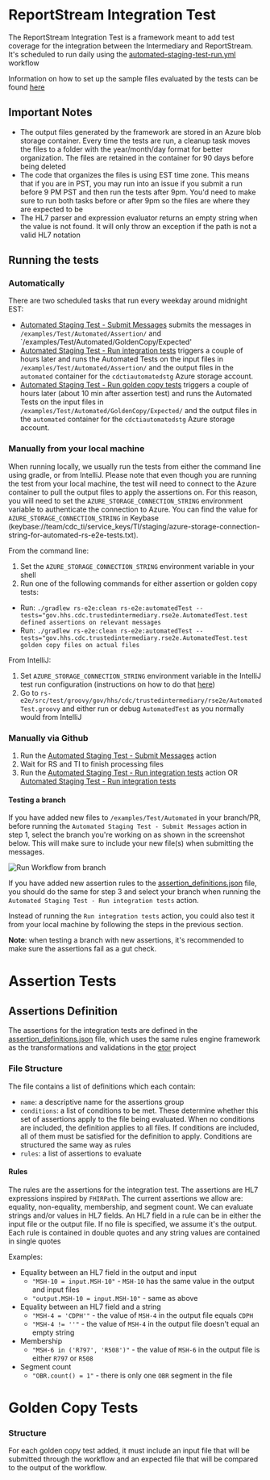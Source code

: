 # ReportStream Integration Test

The ReportStream Integration Test is a framework meant to add test coverage for the integration between the
Intermediary and ReportStream. It's scheduled to run daily using the
[automated-staging-test-run.yml](/.github/workflows/automated-staging-test-run.yml) workflow

Information on how to set up the sample files evaluated by the tests can be found [here](/examples/Test/Automated/README.md)

## Important Notes

- The output files generated by the framework are stored in an Azure blob storage container. Every time the tests are run, a cleanup task moves the files to a folder with the year/month/day format for better organization. The files are retained in the container for 90 days before being deleted
- The code that organizes the files is using EST time zone. This means that if you are in PST, you may run into an issue if you submit a run before 9 PM PST and then run the tests after 9pm. You'd need to make sure to run both tasks before or after 9pm so the files are where they are expected to be
- The HL7 parser and expression evaluator returns an empty string when the value is not found. It will only throw an exception if the path is not a valid HL7 notation

## Running the tests

### Automatically

There are two scheduled tasks that run every weekday around midnight EST:

- [Automated Staging Test - Submit Messages](https://github.com/CDCgov/trusted-intermediary/actions/workflows/automated-staging-test-submit.yml) submits the messages in `/examples/Test/Automated/Assertion/` and `/examples/Test/Automated/GoldenCopy/Expected'
- [Automated Staging Test - Run integration tests](https://github.com/CDCgov/trusted-intermediary/actions/workflows/automated-staging-test-run.yml) triggers a couple of hours later and runs the Automated Tests on the input files in `/examples/Test/Automated/Assertion/` and the output files in the `automated` container for the `cdctiautomatedstg` Azure storage account.
- [Automated Staging Test - Run golden copy tests](https://github.com/CDCgov/trusted-intermediary/actions/workflows/golden-copy-staging-test-run.yml) triggers a couple of hours later (about 10 min after assertion test) and runs the Automated Tests on the input files in `/examples/Test/Automated/GoldenCopy/Expected/` and the output files in the `automated` container for the `cdctiautomatedstg` Azure storage account.


### Manually from your local machine

When running locally, we usually run the tests from either the command line using gradle, or from IntelliJ. Please note that even though you are running the test from your local machine, the test will need to connect to the Azure container to pull the output files to apply the assertions on. For this reason, you will need to set the `AZURE_STORAGE_CONNECTION_STRING` environment variable to authenticate the connection to Azure. You can find the value for `AZURE_STORAGE_CONNECTION_STRING` in Keybase (keybase://team/cdc_ti/service_keys/TI/staging/azure-storage-connection-string-for-automated-rs-e2e-tests.txt).

From the command line:

1. Set the `AZURE_STORAGE_CONNECTION_STRING` environment variable in your shell
2. Run one of the following commands for either assertion or golden copy tests:
 - Run: `./gradlew rs-e2e:clean rs-e2e:automatedTest --tests="gov.hhs.cdc.trustedintermediary.rse2e.AutomatedTest.test defined assertions on relevant messages`
 - Run: `./gradlew rs-e2e:clean rs-e2e:automatedTest --tests="gov.hhs.cdc.trustedintermediary.rse2e.AutomatedTest.test golden copy files on actual files`

From IntelliJ:

1. Set `AZURE_STORAGE_CONNECTION_STRING` environment variable in the IntelliJ test run configuration (instructions on how to do that [here](https://stackoverflow.com/a/32761503))
2. Go to `rs-e2e/src/test/groovy/gov/hhs/cdc/trustedintermediary/rse2e/AutomatedTest.groovy` and either run or debug `AutomatedTest` as you normally would from IntelliJ

### Manually via Github

1. Run the [Automated Staging Test - Submit Messages](https://github.com/CDCgov/trusted-intermediary/actions/workflows/automated-staging-test-submit.yml) action
2. Wait for RS and TI to finish processing files
3. Run the [Automated Staging Test - Run integration tests](https://github.com/CDCgov/trusted-intermediary/actions/workflows/automated-staging-test-run.yml) action OR [Automated Staging Test - Run integration tests](https://github.com/CDCgov/trusted-intermediary/actions/workflows/golden-copy-staging-test-run.yml)

#### Testing a branch

If you have added new files to `/examples/Test/Automated` in your branch/PR, before running the `Automated Staging Test - Submit Messages` action in step 1, select the branch you're working on as shown in the screenshot below. This will make sure to include your new file(s) when submitting the messages.

![Run Workflow from branch](../images/run_workflow_from_branch.png)

If you have added new assertion rules to the [assertion_definitions.json](/rs-e2e/src/main/resources/assertion_definitions.json) file, you should do the same for step 3 and select your branch when running the `Automated Staging Test - Run integration tests` action.

Instead of running the `Run integration tests` action, you could also test it from your local machine by following the steps in the previous section.

**Note**: when testing a branch with new assertions, it's recommended to make sure the assertions fail as a gut check.

# Assertion Tests

## Assertions Definition

The assertions for the integration tests are defined in the
[assertion_definitions.json](/rs-e2e/src/main/resources/assertion_definitions.json) file, which uses
the same rules engine framework as the transformations and validations in the [etor](/etor) project

### File Structure

The file contains a list of definitions which each contain:

- `name`: a descriptive name for the assertions group
- `conditions`: a list of conditions to be met. These determine whether this set of
  assertions apply to the file being evaluated. When no conditions are included, the definition
  applies to all files. If conditions are included, all of them must be satisfied for the
  definition to apply. Conditions are structured the same way as rules
- `rules`: a list of assertions to evaluate

#### Rules

The rules are the assertions for the integration test. The assertions are HL7 expressions inspired
by `FHIRPath`. The current assertions we allow are: equality, non-equality, membership, and
segment count. We can evaluate strings and/or values in HL7 fields. An HL7 field in a rule
can be in either the input file or the output file. If no file is specified, we assume it's the output.
Each rule is contained in double quotes and any string values are contained in single quotes

Examples:

- Equality between an HL7 field in the output and input
  - `"MSH-10 = input.MSH-10"` - `MSH-10` has the same value in the output and input files
  - `"output.MSH-10 = input.MSH-10"` - same as above
- Equality between an HL7 field and a string
  - `"MSH-4 = 'CDPH'"` - the value of `MSH-4` in the output file equals `CDPH`
  - `"MSH-4 != ''"` - the value of `MSH-4` in the output file doesn't equal an empty string
- Membership
  - `"MSH-6 in ('R797', 'R508')"` - the value of `MSH-6` in the output file is either `R797` or `R508`
- Segment count
  - `"OBR.count() = 1"` - there is only one `OBR` segment in the file

# Golden Copy Tests

### Structure

For each golden copy test added, it must include an input file that will be submitted through the workflow and an expected file that will be compared to the output of the workflow.
